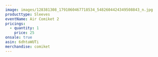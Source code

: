 ```yaml
---
image: images/128381308_1791060467718534_5482604424349508843_n.jpg
producttype: Sleeves
eventName: Air Comiket 2
pricings:
  - quantity: 1
    price: 25
onsale: true
asin: 6dhtaWUTi
merchandise: comiket
---
```

